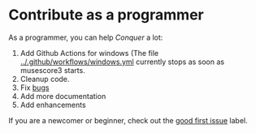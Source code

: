 # Contribute as a programmer

As a programmer, you can help *Conquer* a lot:

1. Add Github Actions for windows (The file [../.github/workflows/windows.yml](../.github/workflows/windows.yml) currently stops as soon as musescore3 starts.
2. Cleanup code.
3. Fix [bugs](https://github.com/JCWasmx86/Conquer/labels/bug)
4. Add more documentation
5. Add enhancements

If you are a newcomer or beginner, check out the [good first issue](https://github.com/JCWasmx86/Conquer/labels/good%20first%20issue) label.

